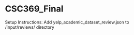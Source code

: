 # CSC369_Final

Setup Instructions:
  Add yelp_academic_dataset_review.json to /input/reviews/ directory

